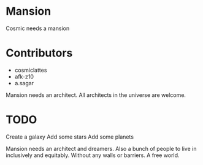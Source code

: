 # Mansion

Cosmic needs a mansion

# Contributors
- cosmiclattes
- afk-z10
- a.sagar

Mansion needs an architect. All architects in the universe are welcome.

# TODO
Create a galaxy
Add some stars
Add some planets

Mansion needs an architect and dreamers. Also a bunch of people to live in inclusively and equitably. Without any walls or barriers. A free world.

